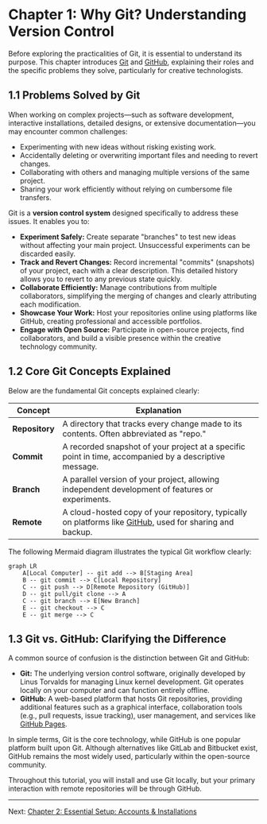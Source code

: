 # Chapter 1: Why Git? Understanding Version Control

Before exploring the practicalities of Git, it is essential to understand its purpose. This chapter introduces [Git](https://git-scm.com/) and [GitHub](https://github.com/), explaining their roles and the specific problems they solve, particularly for creative technologists.

## 1.1 Problems Solved by Git

When working on complex projects—such as software development, interactive installations, detailed designs, or extensive documentation—you may encounter common challenges:

- Experimenting with new ideas without risking existing work.
- Accidentally deleting or overwriting important files and needing to revert changes.
- Collaborating with others and managing multiple versions of the same project.
- Sharing your work efficiently without relying on cumbersome file transfers.

Git is a **version control system** designed specifically to address these issues. It enables you to:

- **Experiment Safely:** Create separate "branches" to test new ideas without affecting your main project. Unsuccessful experiments can be discarded easily.
- **Track and Revert Changes:** Record incremental "commits" (snapshots) of your project, each with a clear description. This detailed history allows you to revert to any previous state quickly.
- **Collaborate Efficiently:** Manage contributions from multiple collaborators, simplifying the merging of changes and clearly attributing each modification.
- **Showcase Your Work:** Host your repositories online using platforms like GitHub, creating professional and accessible portfolios.
- **Engage with Open Source:** Participate in open-source projects, find collaborators, and build a visible presence within the creative technology community.

## 1.2 Core Git Concepts Explained

Below are the fundamental Git concepts explained clearly:

| Concept        | Explanation                                                |
| -------------- | ---------------------------------------------------------- |
| **Repository** | A directory that tracks every change made to its contents. Often abbreviated as "repo." |
| **Commit**     | A recorded snapshot of your project at a specific point in time, accompanied by a descriptive message. |
| **Branch**     | A parallel version of your project, allowing independent development of features or experiments. |
| **Remote**     | A cloud-hosted copy of your repository, typically on platforms like [GitHub](https://github.com/), used for sharing and backup. |

The following Mermaid diagram illustrates the typical Git workflow clearly:

```mermaid
graph LR
    A[Local Computer] -- git add --> B[Staging Area]
    B -- git commit --> C[Local Repository]
    C -- git push --> D[Remote Repository (GitHub)]
    D -- git pull/git clone --> A
    C -- git branch --> E[New Branch]
    E -- git checkout --> C
    E -- git merge --> C
```

## 1.3 Git vs. GitHub: Clarifying the Difference

A common source of confusion is the distinction between Git and GitHub:

- **Git:** The underlying version control software, originally developed by Linus Torvalds for managing Linux kernel development. Git operates locally on your computer and can function entirely offline.
- **GitHub:** A web-based platform that hosts Git repositories, providing additional features such as a graphical interface, collaboration tools (e.g., pull requests, issue tracking), user management, and services like [GitHub Pages](./05_github_pages.md).

In simple terms, Git is the core technology, while GitHub is one popular platform built upon Git. Although alternatives like GitLab and Bitbucket exist, GitHub remains the most widely used, particularly within the open-source community.

Throughout this tutorial, you will install and use Git locally, but your primary interaction with remote repositories will be through GitHub.

---

Next: [Chapter 2: Essential Setup: Accounts & Installations](./02_setup_overview.md)